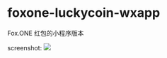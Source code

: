 # foxone-luckycoin-wxapp

Fox.ONE 红包的小程序版本

screenshot: 
![](https://github.com/fox-one/foxone-luckycoin-wxapp/raw/master/screenshot.jpg)
